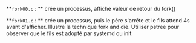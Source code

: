 
**`fork00.c` : ** crée un processus, affiche valeur de retour du fork()

**`fork01.c` : ** crée un processus, puis le père s'arrête et le fils attend 4s avant d'afficher. 
                Illustre la technique fork and die. Utiliser pstree pour observer que le fils est adopté par systemd ou init
